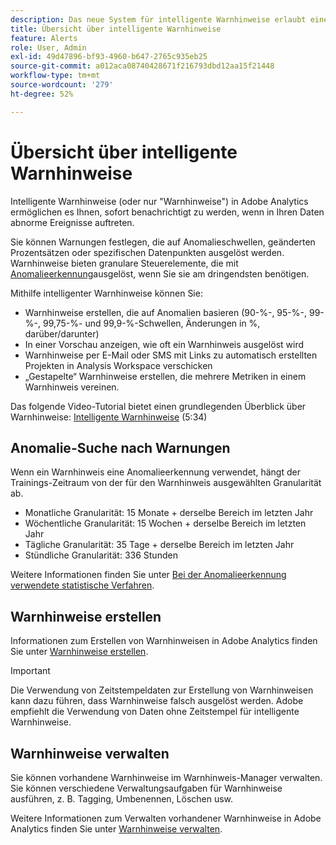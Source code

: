 ```yaml
---
description: Das neue System für intelligente Warnhinweise erlaubt eine feiner abgestufte Kontrolle über Warnhinweise und integriert die Anomalieerkennung in das Warnhinweissystem.
title: Übersicht über intelligente Warnhinweise
feature: Alerts
role: User, Admin
exl-id: 49d47896-bf93-4960-b647-2765c935eb25
source-git-commit: a012aca08740428671f216793dbd12aa15f21448
workflow-type: tm+mt
source-wordcount: '279'
ht-degree: 52%

---
```


# Übersicht über intelligente Warnhinweise

Intelligente Warnhinweise (oder nur &quot;Warnhinweise&quot;) in Adobe Analytics ermöglichen es Ihnen, sofort benachrichtigt zu werden, wenn in Ihren Daten abnorme Ereignisse auftreten.

Sie können Warnungen festlegen, die auf Anomalieschwellen, geänderten Prozentsätzen oder spezifischen Datenpunkten ausgelöst werden. Warnhinweise bieten granulare Steuerelemente, die mit [Anomalieerkennung](/help/analyze/analysis-workspace/c-anomaly-detection/anomaly-detection.md)ausgelöst, wenn Sie sie am dringendsten benötigen.

Mithilfe intelligenter Warnhinweise können Sie:

* Warnhinweise erstellen, die auf Anomalien basieren (90-%-, 95-%-, 99-%-, 99,75-%- und 99,9-%-Schwellen, Änderungen in %, darüber/darunter)
* In einer Vorschau anzeigen, wie oft ein Warnhinweis ausgelöst wird
* Warnhinweise per E-Mail oder SMS mit Links zu automatisch erstellten Projekten in Analysis Workspace verschicken
* „Gestapelte“ Warnhinweise erstellen, die mehrere Metriken in einem Warnhinweis vereinen.

Das folgende Video-Tutorial bietet einen grundlegenden Überblick über Warnhinweise: [Intelligente Warnhinweise](https://experienceleague.adobe.com/docs/analytics-learn/tutorials/data-science/intelligent-alerts.html?lang=de) (5:34)

## Anomalie-Suche nach Warnungen

Wenn ein Warnhinweis eine Anomalieerkennung verwendet, hängt der Trainings-Zeitraum von der für den Warnhinweis ausgewählten Granularität ab.

* Monatliche Granularität: 15 Monate + derselbe Bereich im letzten Jahr
* Wöchentliche Granularität: 15 Wochen + derselbe Bereich im letzten Jahr
* Tägliche Granularität: 35 Tage + derselbe Bereich im letzten Jahr
* Stündliche Granularität: 336 Stunden

Weitere Informationen finden Sie unter [Bei der Anomalieerkennung verwendete statistische Verfahren](/help/analyze/analysis-workspace/c-anomaly-detection/statistics-anomaly-detection.md).

## Warnhinweise erstellen

Informationen zum Erstellen von Warnhinweisen in Adobe Analytics finden Sie unter [Warnhinweise erstellen](/help/analyze/analysis-workspace/c-intelligent-alerts/alert-builder.md).

>[!IMPORTANT]
>
>Die Verwendung von Zeitstempeldaten zur Erstellung von Warnhinweisen kann dazu führen, dass Warnhinweise falsch ausgelöst werden. Adobe empfiehlt die Verwendung von Daten ohne Zeitstempel für intelligente Warnhinweise.

## Warnhinweise verwalten

Sie können vorhandene Warnhinweise im Warnhinweis-Manager verwalten. Sie können verschiedene Verwaltungsaufgaben für Warnhinweise ausführen, z. B. Tagging, Umbenennen, Löschen usw.

Weitere Informationen zum Verwalten vorhandener Warnhinweise in Adobe Analytics finden Sie unter [Warnhinweise verwalten](/help/analyze/analysis-workspace/c-intelligent-alerts/alert-manager.md).
